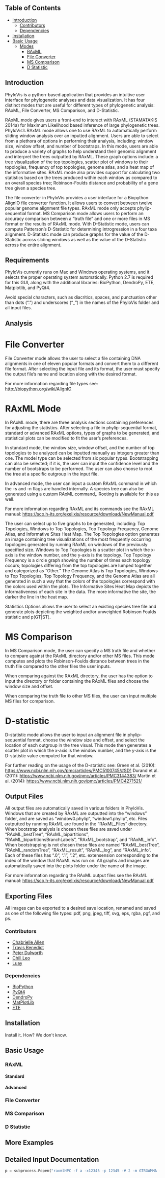 ## Table of Contents
- [Introduction](#introduction)
	- [Contributors](#contributors)
	- [Dependencies](#dependencies)
- [Installation](#installation)
- [Basic Usage](#basic-usage)
	- [Modes](#modes)
		- [RAxML](#raxml)
		- [File Converter](#file-converter)
		- [MS Comparison](#ms-comparison)
		- [D Statistic](#d-statistic)

## Introduction

PhyloVis is a python-based application that provides an intuitive user interface for phylogenetic analyses and data visualization. It has four distinct modes that are useful for different types of phylogenetic analysis: RAxML, File Converter, MS Comparison, and D-Statistic.

RAxML mode gives users a front-end to interact with RAxML (STAMATAKIS 2014a) for Maximum Likelihood based inference of large phylogenetic trees. PhyloVis’s RAxML mode allows one to use RAxML to automatically perform sliding window analysis over an inputted alignment. Users are able to select from a plethora of options in performing their analysis, including: window size, window offset, and number of bootstraps. In this mode, users are able to produce a variety of graphs to help understand their genomic alignment and interpret the trees outputted by RAxML. These graph options include: a tree visualization of the top topologies, scatter plot of windows to their topologies, frequency of top topologies, genome atlas, and a heat map of the informative sites. RAxML mode also provides support for calculating two statistics based on the trees produced within each window as compared to an overall species tree; Robinson-Foulds distance and probability of a gene tree given a species tree.

The file converter in PhyloVis provides a user interface for a Biopython AlignIO file converter function. It allows users to convert between twelve popular genome alignment file types. RAxML mode only accepts phylip-sequential format.
MS Comparison mode allows users to perform an accuracy comparison between a “truth file” and one or more files in MS format or the results of RAxML mode.
With D-Statistic mode, users can compute Patterson’s D-Statistic for determining introgression in a four taxa alignment. D-Statistic mode can produce graphs for the value of the D-Statistic across sliding windows as well as the value of the D-Statistic across the entire alignment.

## Requirements

PhyloVis currently runs on Mac and Windows operating systems, and it selects the proper operating system automatically. Python 2.7 is required for this GUI, along with the additional libraries: BioPython, DendroPy, ETE, Matplotlib, and PyQt4.

Avoid special characters, such as diacritics, spaces, and punctuation other than dots (“.”) and underscores (“_”)  in the names of the PhyloVis folder and all input files.

## Analysis

# File Converter
File Converter mode allows the user to select a file containing DNA alignments in one of eleven popular formats and convert them to a different file format. After selecting the input file and its format, the user must specify the output file’s name and location along with the desired format.

For more information regarding file types see: http://biopython.org/wiki/AlignIO

# RAxML Mode
In RAxML mode, there are three analysis sections containing preferences for adjusting the statistics. After selecting a file in phylip-sequential format, standard or advanced RAxML options, types of graphs to be generated, and statistical plots can be modified to fit the user’s preferences.

In standard mode, the window size, window offset, and the number of top topologies to be analyzed can be inputted manually as integers greater than one. The model type can be selected from six popular types. Bootstrapping can also be selected; if it is, the user can input the confidence level and the number of bootstraps to be performed. The user can also choose to root the tree at a specific outgroup in the input file.

In advanced mode, the user can input a custom RAxML command in which the -s and -n flags are handled internally. A species tree can also be generated using a custom RAxML command,. Rooting is available for this as well.

For more information regarding RAxML and its commands see the RAxML manual: https://sco.h-its.org/exelixis/resource/download/NewManual.pdf

The user can select up to five graphs to be generated, including: Top Topologies, Windows to Top Topologies, Top Topology Frequency, Genome Atlas, and Informative Sites Heat Map.
The Top Topologies option generates an image containing tree visualizations of the most frequently occurring topologies generated by running RAxML on windows of the previously specified size.
Windows to Top Topologies is a scatter plot in which the x-axis is the window number, and the y-axis is the topology.
Top Topology Frequency is a circle graph showing the number of times each topology occurs; topologies differing from the top topologies are lumped together and categorized as “Other.”
The Genome Atlas is
Top Topologies, Windows to Top Topologies, Top Topology Frequency, and the Genome Atlas are all generated in such a way that the colors of the topologies correspond with the colors used within the plots.
The Informative Sites Heat Map depicts the informativeness of each site in the data. The more informative the site, the darker the line in the heat map.

Statistics Options allows the user to select an existing species tree file and generate plots depicting the weighted and/or unweighted Robinson Foulds statistic and p(GT|ST).

# MS Comparison
In MS Comparison mode, the user can specify a MS truth file and whether to compare against the RAxML directory and/or other MS files. This mode computes and plots the Robinson-Foulds distance between trees in the truth file compared to the other files the user inputs.

When comparing against the RAxML directory, the user has the option to input the directory or folder containing the RAxML files and choose the window size and offset.

When comparing the truth file to other MS files, the user can input multiple MS files for comparison.

# D-statistic
D-statistic mode allows the user to input an alignment file in phylip-sequential format, choose the window size and offset, and select the location of each outgroup in the tree visual. This mode then generates a scatter plot in which the x-axis is the window number, and the y-axis is the D-statistic value computed for that window.

For further reading on the usage of the D-statistic see:
Green et al. (2010): https://www.ncbi.nlm.nih.gov/pmc/articles/PMC5100745/#SD1
Durand et al. (2011): https://www.ncbi.nlm.nih.gov/pmc/articles/PMC3144383/
Martin et al. (2014): https://www.ncbi.nlm.nih.gov/pmc/articles/PMC4271521/

## Output Files

All output files are automatically saved in various folders in PhyloVis. Windows that are created by RAxML are outputted into the “windows” folder, and are saved as “window0.phylip”, “window1.phylip”, etc. Files outputted by running RAxML are found in the “RAxML_Files” directory. When bootstrap analysis is chosen these files are saved under “RAxML_bestTree”, “RAxML_bipartitions”, “RAxML_bipartitionsBranchLabels”, “RAxML_bootstrap”, and “RAxML_info”. When bootstrapping is not chosen these files are named “RAxML_bestTree”, “RAxML_randomTree”, “RAxML_result”, “RAxML_log”, and “RAxML_info”. Each of these files has “.0”, “.1”, “.2”, etc. extensension corresponding to the index of the window that RAxML was run on. All graphs and images are automatically saved into the plots folder under the name of the image.

For more information regarding the RAxML output files see the RAxML manual: https://sco.h-its.org/exelixis/resource/download/NewManual.pdf

## Exporting Files
All images can be exported to a desired save location, renamed and saved as one of the following file types: pdf, png, jpeg, tiff, svg, eps, rgba, pgf, and ps.

### Contributors
- [Chabrielle Allen](https://github.com/chaballen)
- [Travis Benedict](https://github.com/travisbenedict)
- [Peter Dulworth](https://github.com/PeterDulworth)
- [Chill Leo]()
- [Luay]()

### Dependencies
- [BioPython](http://biopython.org/wiki/Documentation)
- [PyQt4](http://pyqt.sourceforge.net/Docs/PyQt4/)
- [DendroPy](https://www.dendropy.org/)
- [MatPlotLib](https://matplotlib.org/)
- [ETE](http://etetoolkit.org/)

## Installation
Install it. How? We don't know.

## Basic Usage

### RAxML
#### Standard
#### Advanced
### File Converter
### MS Comparison
### D Statistic

## More Examples

## Detailed Input Documentation


```python
p = subprocess.Popen("raxmlHPC -f a -x12345 -p 12345 -# 2 -m GTRGAMMA -s {0} -n txt".format(phylip), shell=True)
```